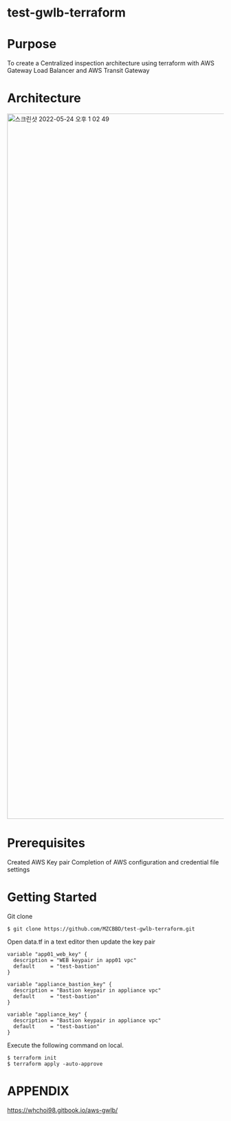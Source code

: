 # test-gwlb-terraform

# Purpose
To create a Centralized inspection architecture using terraform with AWS Gateway Load Balancer and AWS Transit Gateway

# Architecture
<img width="1641" alt="스크린샷 2022-05-24 오후 1 02 49" src="https://user-images.githubusercontent.com/102651396/169946476-c3648661-8d5c-46ff-9af9-af460b7966ce.png">

# Prerequisites
Created AWS Key pair
Completion of AWS configuration and credential file settings

# Getting Started
Git clone
```
$ git clone https://github.com/MZCBBD/test-gwlb-terraform.git
```

Open data.tf in a text editor then update the key pair
```
variable "app01_web_key" {
  description = "WEB keypair in app01 vpc"
  default     = "test-bastion"
}

variable "appliance_bastion_key" {
  description = "Bastion keypair in appliance vpc"
  default     = "test-bastion"
}

variable "appliance_key" {
  description = "Bastion keypair in appliance vpc"
  default     = "test-bastion"
}
```
Execute the following command on local.
```
$ terraform init
$ terraform apply -auto-approve
```

# APPENDIX
https://whchoi98.gitbook.io/aws-gwlb/
